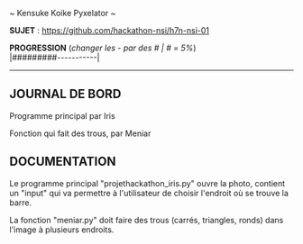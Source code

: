 ~ Kensuke Koike Pyxelator ~

**SUJET** : https://github.com/hackathon-nsi/h7n-nsi-01

**PROGRESSION** (*changer les - par des # | # = 5%*)<br />
|#########-----------|

<hr />
<!-- ne pas effacer les lignes ci-dessus et mettre à jour la progression régulièrement -->

## JOURNAL DE BORD

Programme principal par Iris

Fonction qui fait des trous, par Meniar

## DOCUMENTATION
Le programme principal "projethackathon_iris.py" ouvre la photo, contient un "input" qui va permettre à l'utilisateur de choisir l'endroit où se trouve la barre.

La fonction "meniar.py" doit faire des trous (carrés, triangles, ronds) dans l'image à plusieurs endroits.
